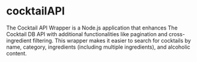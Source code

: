 # cocktailAPI
 The Cocktail API Wrapper is a Node.js application that enhances The Cocktail DB API with additional functionalities like pagination and cross-ingredient filtering. This wrapper makes it easier to search for cocktails by name, category, ingredients (including multiple ingredients), and alcoholic content.
